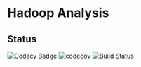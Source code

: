 # Hadoop Analysis
## Status
[![Codacy Badge](https://api.codacy.com/project/badge/Grade/9063356468fa48b787bd6abc9dc88dff)](https://www.codacy.com/app/liuyuanbo92/hadoop-analysis?utm_source=github.com&utm_medium=referral&utm_content=yuanboliu/hadoop-analysis&utm_campaign=badger)
[![codecov](https://codecov.io/gh/yuanboliu/hadoop-analysis/branch/master/graph/badge.svg)](https://codecov.io/gh/yuanboliu/hadoop-analysis)
[![Build Status](https://travis-ci.org/yuanboliu/hadoop-analysis.svg?branch=master)](https://travis-ci.org/yuanboliu/hadoop-analysis)
